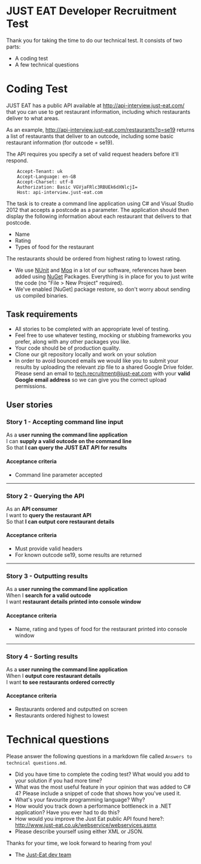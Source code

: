 JUST EAT Developer Recruitment Test
==================================

Thank you for taking the time to do our technical test. It consists of two parts:

* A coding test
* A few technical questions

# Coding Test

JUST EAT has a public API available at http://api-interview.just-eat.com/ that you can use to get restaurant information, including which restaurants deliver to what areas.

As an example, http://api-interview.just-eat.com/restaurants?q=se19 returns a list of restaurants that deliver to an outcode, including some basic restaurant information (for outcode = se19).

The API requires you specify a set of valid request headers before it'll respond.

		Accept-Tenant: uk
		Accept-Language: en-GB
		Accept-Charset: utf-8
		Authorization: Basic VGVjaFRlc3RBUEk6dXNlcjI=
		Host: api-interview.just-eat.com

The task is to create a command line application using C# and Visual Studio 2012 that accepts a postcode as a parameter. The application should then display the following information about each restaurant that delivers to that postcode.

* Name
* Rating
* Types of food for the restaurant

The restaurants should be ordered from highest rating to lowest rating.

- We use [NUnit](http://www.nunit.org) and [Moq](http://code.google.com/p/moq) in a lot of our software, references have been added using [NuGet](http://nuget.codeplex.com/) Packages. Everything is in place for you to just write the code (no "File > New Project" required).
- We've enabled [NuGet] package restore, so don't worry about sending us compiled binaries.

## Task requirements

- All stories to be completed with an appropriate level of testing.
- Feel free to use whatever testing, mocking or stubbing frameworks you prefer, along with any other packages you like.
- Your code should be of production quality.
- Clone our git repository locally and work on your solution
- In order to avoid bounced emails we would like you to submit your results by uploading the relevant zip file to a shared Google Drive folder. Please send an email to tech.recruitment@just-eat.com with your **valid Google email address** so we can give you the correct upload permissions.

## User stories

### Story 1 - Accepting command line input

As a **user running the command line application**<br />
I can **supply a valid outcode on the command line**<br />
So that **I can query the JUST EAT API for results**

#### Acceptance criteria

* Command line parameter accepted

---

### Story 2 - Querying the API

As an **API consumer**<br />
I want to **query the restaurant API**<br />
So that **I can output core restaurant details**

#### Acceptance criteria

* Must provide valid headers
* For known outcode se19, some results are returned

---

### Story 3 - Outputting results

As a **user running the command line application**<br />
When I **search for a valid outcode**<br />
I want **restaurant details printed into console window**

#### Acceptance criteria

* Name, rating and types of food for the restaurant printed into console window

---

### Story 4 - Sorting results

As a **user running the command line application**<br />
When I **output core restaurant details**<br />
I want **to see restaurants ordered correctly**

#### Acceptance criteria

* Restaurants ordered and outputted on screen
* Restaurants ordered highest to lowest

# Technical questions

Please answer the following questions in a markdown file called `Answers to technical questions.md`.

* Did you have time to complete the coding test? What would you add to your solution if you had more time?
* What was the most useful feature in your opinion that was added to C# 4? Please include a snippet of code that shows how you've used it.
* What's your favourite programming language? Why?
* How would you track down a performance bottleneck in a .NET application? Have you ever had to do this?
* How would you improve the Just Eat public API found here?: http://www.just-eat.co.uk/webservice/webservices.asmx
* Please describe yourself using either XML or JSON.


Thanks for your time, we look forward to hearing from you!
- The [Just-Eat dev team](http://github.com/justeat)
